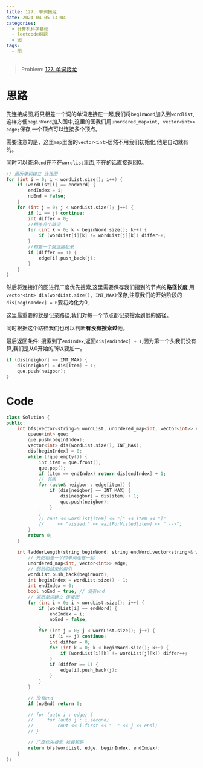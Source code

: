 ```yaml
---
title: 127. 单词接龙
date: 2024-04-05 14:04
categories:
  - 计算机科学基础
  - leetcode刷题
  - 图
tags:
  - 图
---
```

> Problem: [127. 单词接龙](https://leetcode.cn/problems/word-ladder/description/)


# 思路

先连接成图,将只相差一个词的单词连接在一起,我们将`beginWord`加入到`wordlist`,这样方便`beginWord`加入图中,这里的图我们用`unordered_map<int, vector<int>> edge;`保存,一个顶点可以连接多个顶点。

需要注意的是，这里`map`里面的`vector<int>`居然不用我们初始化,他是自动就有的。

同时可以查询`end`在不在`wordlist`里面,不在的话直接返回0。

```cpp
// 遍历单词建立 连接图
for (int i = 0; i < wordList.size(); i++) {
    if (wordList[i] == endWord) {
        endIndex = i;
        noEnd = false;
    }
    for (int j = 0; j < wordList.size(); j++) {
        if (i == j) continue;
        int differ = 0;
        //相差几个单词
        for (int k = 0; k < beginWord.size(); k++) {
            if (wordList[i][k] != wordList[j][k]) differ++;
        }
        //相差一个就连接起来
        if (differ == 1) {
            edge[i].push_back(j);
        }
    }
}
```

然后将连接好的图进行广度优先搜索,这里需要保存我们搜到的节点的**路径长度**,用
`vector<int> dis(wordList.size(), INT_MAX)`保存,注意我们的开始阶段的`dis[beginIndex] = 0`要初始化为0,

这里最重要的就是记录路径,我们对每一个节点都记录搜索到他的路径。

同时根据这个路径我们也可以判断**有没有搜索过**他。

最后返回条件: 搜索到了`endIndex`,返回`dis[endIndex] + 1`,因为第一个头我们没有算,我们是从0开始的所以要加一。

```cpp
if (dis[neigbor] == INT_MAX) {
    dis[neigbor] = dis[item] + 1;
    que.push(neigbor);
}
```

# Code
```C++ []
class Solution {
public:
    int bfs(vector<string>& wordList, unordered_map<int, vector<int>> edge, int beginIndex, int endIndex) {
        queue<int> que;
        que.push(beginIndex);
        vector<int> dis(wordList.size(), INT_MAX);
        dis[beginIndex] = 0;
        while (!que.empty()) {
            int item = que.front();
            que.pop();
            if (item == endIndex) return dis[endIndex] + 1;
            // 邻居
            for (auto& neigbor : edge[item]) {
                if (dis[neigbor] == INT_MAX) {
                    dis[neigbor] = dis[item] + 1;
                    que.push(neigbor);
                }
            }
            // cout << wordList[item] << "[" << item << "]"
            //     << "visied:" << waitForVisted[item] << " -->";
        }
        return 0;
    }

    int ladderLength(string beginWord, string endWord,vector<string>& wordList) {
        // 先把相差一个的单词连在一起
        unordered_map<int, vector<int>> edge;
        // 起始和结束的索引
        wordList.push_back(beginWord);
        int beginIndex = wordList.size() - 1;
        int endIndex = 0;
        bool noEnd = true; // 没有end
        // 遍历单词建立 连接图
        for (int i = 0; i < wordList.size(); i++) {
            if (wordList[i] == endWord) {
                endIndex = i;
                noEnd = false;
            }
            for (int j = 0; j < wordList.size(); j++) {
                if (i == j) continue;
                int differ = 0;
                for (int k = 0; k < beginWord.size(); k++) {
                    if (wordList[i][k] != wordList[j][k]) differ++;
                }
                if (differ == 1) {
                    edge[i].push_back(j);
                }
            }
        }

        // 没有end
        if (noEnd) return 0;

        // for (auto i : edge) {
        //     for (auto j : i.second)
        //         cout << i.first << "--" << j << endl;
        // }

        // 广度优先搜索 找最短路
        return bfs(wordList, edge, beginIndex, endIndex);
    }
};
```
  
